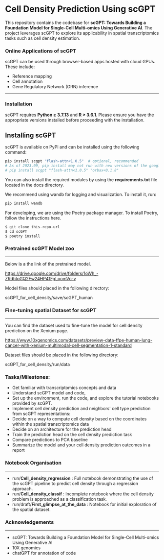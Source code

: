 # Cell Density Prediction Using scGPT

This repository contains the codebase for **scGPT: Towards Building a Foundation Model for Single-Cell Multi-omics Using Generative AI**. The project leverages scGPT to explore its applicability in spatial transcriptomics tasks such as cell density estimation.

### Online Applications of scGPT
scGPT can be used through browser-based apps hosted with cloud GPUs. These include:
- Reference mapping
- Cell annotation
- Gene Regulatory Network (GRN) inference

---

### Installation

scGPT requires **Python ≥ 3.7.13** and **R ≥ 3.6.1**. Please ensure you have the appropriate versions installed before proceeding with the installation.

## Installing scGPT
scGPT is available on PyPI and can be installed using the following command:
```bash
pip install scgpt "flash-attn<1.0.5"  # optional, recommended
# As of 2023.09, pip install may not run with new versions of the google orbax package, if you encounter related issues, please use the following command instead:
# pip install scgpt "flash-attn<1.0.5" "orbax<0.1.8"
```
You can also install the required modules by using the **requirements.txt** file located in the docs directory.

We recommend using wandb for logging and visualization. To install it, run:
```python
pip install wandb
```

For developing, we are using the Poetry package manager. To install Poetry, follow the instructions here.

```bash
$ git clone this-repo-url
$ cd scGPT
$ poetry install
```
### Pretrained scGPT Model zoo

---

Below is a the link of the pretrained model. 

https://drive.google.com/drive/folders/1oWh_-ZRdhtoGQ2Fw24HP41FgLoomVo-y

Model files should placed in the following directory:

scGPT_for_cell_density/save/scGPT_human
### Fine-tuning spatial Dataset for scGPT 

---

You can find the dataset used to fine-tune the model for cell density prediction on the Xenium page.

https://www.10xgenomics.com/datasets/preview-data-ffpe-human-lung-cancer-with-xenium-multimodal-cell-segmentation-1-standard

Dataset files should be placed in the following directory:

scGPT_for_cell_density/run/data
### Tasks/Milestones:
- Get familiar with transcriptomics concepts and data
- Understand scGPT model and code, 
- Set up the environment, run the code, and explore the tutorial notebooks provided by scGPT.
- Implement cell density prediction and neighbors' cell type prediction from scGPT representations:
- Decide on a way to compute cell density based on the coordinates within the spatial transcriptomics data
- Decide on an architecture for the prediction head
- Train the prediction head on the cell density prediction task
- Compare predictions to PCA baseline 
- Summarize the model and your cell density prediction outcomes in a report
### Notebook Organisation
---
- run/**Cell_density_regression** : Full notebook demonstrating the use of the scGPT pipeline to predict cell density through a regression approach.
- run/**Cell_density_classif** : Incomplete notebook where the cell density problem is approached as a classification task.
- run/draft/**First_glimpse_at_the_data** :  Notebook for initial exploration of the spatial dataset.

### Acknowledgements
---
- scGPT: Towards Building a Foundation Model for Single-Cell Multi-omics Using Generative AI
- 10X genomics
- chatGPT for annotation of code

